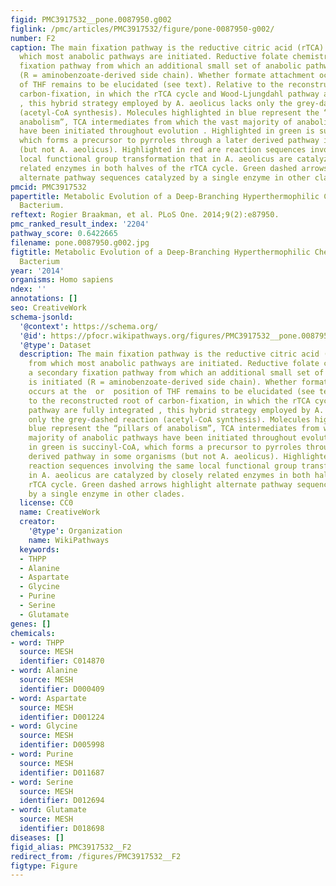 ```yaml
---
figid: PMC3917532__pone.0087950.g002
figlink: /pmc/articles/PMC3917532/figure/pone-0087950-g002/
number: F2
caption: The main fixation pathway is the reductive citric acid (rTCA) cycle, from
  which most anabolic pathways are initiated. Reductive folate chemistry is a secondary
  fixation pathway from which an additional small set of anabolic pathways is initiated
  (R = aminobenzoate-derived side chain). Whether formate attachment occurs at the  or  position
  of THF remains to be elucidated (see text). Relative to the reconstructed root of
  carbon-fixation, in which the rTCA cycle and Wood-Ljungdahl pathway are fully integrated
  , this hybrid strategy employed by A. aeolicus lacks only the grey-dashed reaction
  (acetyl-CoA synthesis). Molecules highlighted in blue represent the “pillars of
  anabolism”, TCA intermediates from which the vast majority of anabolic pathways
  have been initiated throughout evolution . Highlighted in green is succinyl-CoA,
  which forms a precursor to pyrroles through a later derived pathway in some organisms
  (but not A. aeolicus). Highlighted in red are reaction sequences involving the same
  local functional group transformation that in A. aeolicus are catalyzed by closely
  related enzymes in both halves of the rTCA cycle. Green dashed arrows highlight
  alternate pathway sequences catalyzed by a single enzyme in other clades.
pmcid: PMC3917532
papertitle: Metabolic Evolution of a Deep-Branching Hyperthermophilic Chemoautotrophic
  Bacterium.
reftext: Rogier Braakman, et al. PLoS One. 2014;9(2):e87950.
pmc_ranked_result_index: '2204'
pathway_score: 0.6422665
filename: pone.0087950.g002.jpg
figtitle: Metabolic Evolution of a Deep-Branching Hyperthermophilic Chemoautotrophic
  Bacterium
year: '2014'
organisms: Homo sapiens
ndex: ''
annotations: []
seo: CreativeWork
schema-jsonld:
  '@context': https://schema.org/
  '@id': https://pfocr.wikipathways.org/figures/PMC3917532__pone.0087950.g002.html
  '@type': Dataset
  description: The main fixation pathway is the reductive citric acid (rTCA) cycle,
    from which most anabolic pathways are initiated. Reductive folate chemistry is
    a secondary fixation pathway from which an additional small set of anabolic pathways
    is initiated (R = aminobenzoate-derived side chain). Whether formate attachment
    occurs at the  or  position of THF remains to be elucidated (see text). Relative
    to the reconstructed root of carbon-fixation, in which the rTCA cycle and Wood-Ljungdahl
    pathway are fully integrated , this hybrid strategy employed by A. aeolicus lacks
    only the grey-dashed reaction (acetyl-CoA synthesis). Molecules highlighted in
    blue represent the “pillars of anabolism”, TCA intermediates from which the vast
    majority of anabolic pathways have been initiated throughout evolution . Highlighted
    in green is succinyl-CoA, which forms a precursor to pyrroles through a later
    derived pathway in some organisms (but not A. aeolicus). Highlighted in red are
    reaction sequences involving the same local functional group transformation that
    in A. aeolicus are catalyzed by closely related enzymes in both halves of the
    rTCA cycle. Green dashed arrows highlight alternate pathway sequences catalyzed
    by a single enzyme in other clades.
  license: CC0
  name: CreativeWork
  creator:
    '@type': Organization
    name: WikiPathways
  keywords:
  - THPP
  - Alanine
  - Aspartate
  - Glycine
  - Purine
  - Serine
  - Glutamate
genes: []
chemicals:
- word: THPP
  source: MESH
  identifier: C014870
- word: Alanine
  source: MESH
  identifier: D000409
- word: Aspartate
  source: MESH
  identifier: D001224
- word: Glycine
  source: MESH
  identifier: D005998
- word: Purine
  source: MESH
  identifier: D011687
- word: Serine
  source: MESH
  identifier: D012694
- word: Glutamate
  source: MESH
  identifier: D018698
diseases: []
figid_alias: PMC3917532__F2
redirect_from: /figures/PMC3917532__F2
figtype: Figure
---
```

